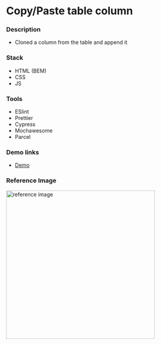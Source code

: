 # Copy/Paste table column

### Description

- Cloned a column from the table and append it

### Stack

- HTML (BEM)
- CSS
- JS

### Tools

- ESlint
- Prettier
- Cypress
- Mochawesome
- Parcel

### Demo links

- [Demo](https://AndriiZakharenko.github.io/clone_table_column/)

### Reference Image

<img src="./src/images/start.png" alt="reference image" width="400px" />
